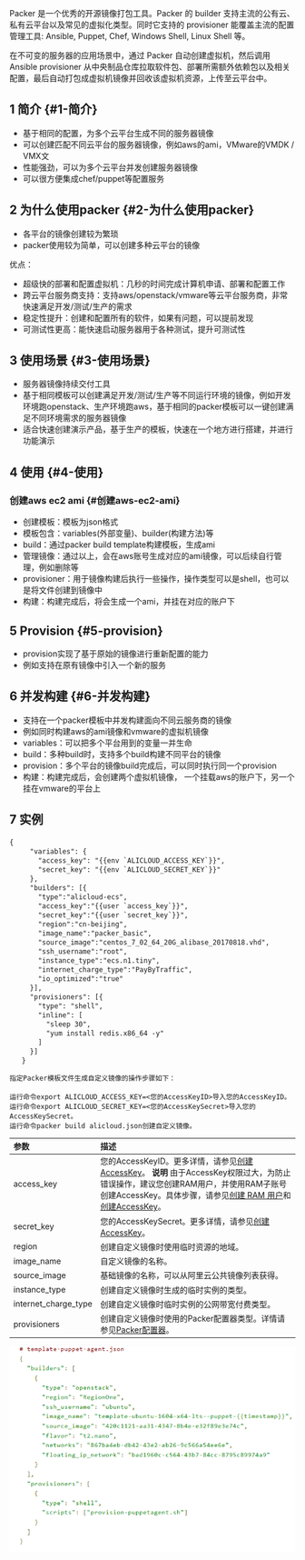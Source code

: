 Packer 是一个优秀的开源镜像打包工具。Packer 的 builder 支持主流的公有云、私有云平台以及常见的虚拟化类型。同时它支持的 provisioner 能覆盖主流的配置管理工具: Ansible, Puppet, Chef, Windows Shell, Linux Shell 等。

在不可变的服务器的应用场景中，通过 Packer 自动创建虚拟机，然后调用 Ansible provisioner 从中央制品仓库拉取软件包、部署所需额外依赖包以及相关配置，最后自动打包成虚拟机镜像并回收该虚拟机资源，上传至云平台中。

## 1 简介 {#1-简介}

* 基于相同的配置，为多个云平台生成不同的服务器镜像
* 可以创建匹配不同云平台的服务器镜像，例如aws的ami，VMware的VMDK / VMX文
* 性能强劲，可以为多个云平台并发创建服务器镜像
* 可以很方便集成chef/puppet等配置服务

## 2 为什么使用packer {#2-为什么使用packer}

* 各平台的镜像创建较为繁琐
* packer使用较为简单，可以创建多种云平台的镜像

优点：

* 超级快的部署和配置虚拟机：几秒的时间完成计算机申请、部署和配置工作
* 跨云平台服务商支持：支持aws/openstack/vmware等云平台服务商，非常快速满足开发/测试/生产的需求
* 稳定性提升：创建和配置所有的软件，如果有问题，可以提前发现
* 可测试性更高：能快速启动服务器用于各种测试，提升可测试性

## 3 使用场景 {#3-使用场景}

* 服务器镜像持续交付工具
* 基于相同模板可以创建满足开发/测试/生产等不同运行环境的镜像，例如开发环境跑openstack、生产环境跑aws，基于相同的packer模板可以一键创建满足不同环境需求的服务器镜像
* 适合快速创建演示产品，基于生产的模板，快速在一个地方进行搭建，并进行功能演示

## 4 使用 {#4-使用}

### 创建aws ec2 ami {#创建aws-ec2-ami}

* 创建模板：模板为json格式
* 模板包含：variables\(外部变量\)、builder\(构建方法\)等
* build：通过packer build template构建模板，生成ami
* 管理镜像：通过以上，会在aws账号生成对应的ami镜像，可以后续自行管理，例如删除等
* provisioner：用于镜像构建后执行一些操作，操作类型可以是shell，也可以是将文件创建到镜像中
* 构建：构建完成后，将会生成一个ami，并挂在对应的账户下

## 5 Provision {#5-provision}

* provision实现了基于原始的镜像进行重新配置的能力
* 例如支持在原有镜像中引入一个新的服务

## 6 并发构建 {#6-并发构建}

* 支持在一个packer模板中并发构建面向不同云服务商的镜像
* 例如同时构建aws的ami镜像和vmware的虚拟机镜像
* variables：可以把多个平台用到的变量一并生命
* build：多种build时，支持多个build构建不同平台的镜像
* provision：多个平台的镜像build完成后，可以同时执行同一个provision
* 构建：构建完成后，会创建两个虚拟机镜像， 一个挂载aws的账户下，另一个挂在vmware的平台上

## 7 实例

    {
         "variables": {
           "access_key": "{{env `ALICLOUD_ACCESS_KEY`}}",
           "secret_key": "{{env `ALICLOUD_SECRET_KEY`}}"
         },
         "builders": [{
           "type":"alicloud-ecs",
           "access_key":"{{user `access_key`}}",
           "secret_key":"{{user `secret_key`}}",
           "region":"cn-beijing",
           "image_name":"packer_basic",
           "source_image":"centos_7_02_64_20G_alibase_20170818.vhd",
           "ssh_username":"root",
           "instance_type":"ecs.n1.tiny",
           "internet_charge_type":"PayByTraffic",
           "io_optimized":"true"
         }],
         "provisioners": [{
           "type": "shell",
           "inline": [
             "sleep 30",
             "yum install redis.x86_64 -y"
           ]
         }]
       }

```
指定Packer模板文件生成自定义镜像的操作步骤如下：

运行命令export ALICLOUD_ACCESS_KEY=<您的AccessKeyID>导入您的AccessKeyID。
运行命令export ALICLOUD_SECRET_KEY=<您的AccessKeySecret>导入您的AccessKeySecret。
运行命令packer build alicloud.json创建自定义镜像。
```

| 参数 | 描述 |
| :--- | :--- |
| access\_key | 您的AccessKeyID。更多详情，请参见[创建AccessKey](https://help.aliyun.com/document_detail/53045.html#concept-53045-zh)。 **说明** 由于AccessKey权限过大，为防止错误操作，建议您创建RAM用户，并使用RAM子账号创建AccessKey。具体步骤，请参见[创建 RAM 用户](https://help.aliyun.com/document_detail/28637.html#concept-gpm-ccf-xdb)和[创建AccessKey](https://help.aliyun.com/document_detail/53045.html#concept-53045-zh)。 |
| secret\_key | 您的AccessKeySecret。更多详情，请参见[创建AccessKey](https://help.aliyun.com/document_detail/53045.html#concept-53045-zh)。 |
| region | 创建自定义镜像时使用临时资源的地域。 |
| image\_name | 自定义镜像的名称。 |
| source\_image | 基础镜像的名称，可以从阿里云公共镜像列表获得。 |
| instance\_type | 创建自定义镜像时生成的临时实例的类型。 |
| internet\_charge\_type | 创建自定义镜像时临时实例的公网带宽付费类型。 |
| provisioners | 创建自定义镜像时使用的Packer配置器类型。详情请参见[Packer配置器](https://www.packer.io/docs/provisioners/index.html)。 |

![](/assets/other-deploy-packer1.png)





